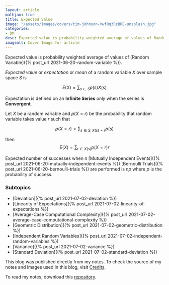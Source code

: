 ```yaml
---
layout: article
mathjax: true
title: Expected Value
image: "/assets/images/covers/tim-johnson-Vwf8q3RzBRE-unsplash.jpg"
categories:
- DM
desc: Expected value is probability weighted average of values of Random Variable. 
imagealt: Cover Image for article
---
```


Expected value is probability weighted average of values of [Random Variable]({% post_url 2021-06-20-random-variable %}).

*Expected value* or *expectation* or *mean* of a random variable $X$ over sample space $S$ is
































































































































































































































































































































































































$$E(X)= \sum_{s \in S}p(s)X(s)$$

































































































































































































































































































































































































Expectation is defined on an <b>Infinite Series</b> only when the series is <b>Convergent</b>.

Let $X$ be a random variable and $p(X=r)$ be the probability that random variable takes value $r$ such that
































































































































































































































































































































































































$$p(X=r) = \sum_{s \in S, X(s)=r} p(s)$$
































































































































































































































































































































































































then
$$E(X) = \sum_{r \in X(s)} p(X=r)r$$

































































































































































































































































































































































































Expected number of successes when $n$ [Mutually Independent Events]({% post_url 2021-06-20-mutually-independent-events %}) [Bernoulli Trials]({% post_url 2021-06-20-bernoulli-trials %}) are performed is $np$ where $p$ is the probability of success.

































































































































































































































































































































































































### Subtopics
- [Deviation]({% post_url 2021-07-02-deviation %})
- [Linearity of Expectations]({% post_url 2021-07-02-linearity-of-expectations %})
- [Average-Case Computational Complexity]({% post_url 2021-07-02-average-case-computational-complexity %})
- [Geometric Distribution]({% post_url 2021-07-02-geometric-distribution %})
- [Independent Random Variables]({% post_url 2021-07-02-independent-random-variables %})
- [Variance]({% post_url 2021-07-02-variance %})
- [Standard Deviation]({% post_url 2021-07-02-standard-deviation %})

This blog was published directly from my notes.
To check the source of my notes and images used in this blog, visit <a href="/credits.html" target="_blank">Credits</a>.

To read my notes, download this <a href="https://github.com/bovem/CS" target="blank">repository</a>.